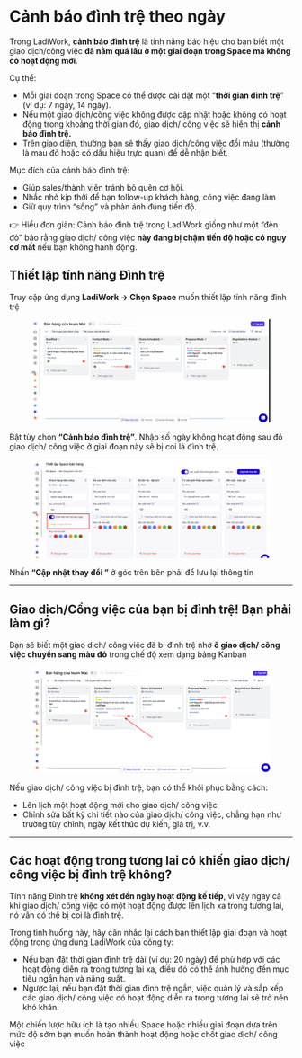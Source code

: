 # Cảnh báo đình trệ theo ngày

Trong LadiWork, **cảnh báo đình trệ** là tính năng báo hiệu cho bạn biết một giao dịch/công việc **đã nằm quá lâu ở một giai đoạn trong Space mà không có hoạt động mới**.

Cụ thể:

* Mỗi giai đoạn trong Space có thể được cài đặt một “**thời gian đình trệ**” (ví dụ: 7 ngày, 14 ngày).
* Nếu một giao dịch/công việc không được cập nhật hoặc không có hoạt động trong khoảng thời gian đó, giao dịch/ công việc sẽ hiển thị **cảnh báo đình trệ.**
* Trên giao diện, thường bạn sẽ thấy giao dịch/công việc đổi màu (thường là màu đỏ hoặc có dấu hiệu trực quan) để dễ nhận biết.

Mục đích của cảnh báo đình trệ:

* Giúp sales/thành viên tránh bỏ quên cơ hội.
* Nhắc nhở kịp thời để bạn follow-up khách hàng, công việc đang làm&#x20;
* Giữ quy trình  “sống” và phản ánh đúng tiến độ.

👉 Hiểu đơn giản: Cảnh báo đình trệ trong LadiWork giống như một “đèn đỏ” báo rằng giao dịch/ công việc **này đang bị chậm tiến độ hoặc có nguy cơ mất** nếu bạn không hành động.

## Thiết lập tính năng Đình trệ

Truy cập ứng dụng **LadiWork -> Chọn Space** muốn thiết lập tính năng đình trệ&#x20;

<figure><img src="../../.gitbook/assets/cập nhật space 11 (1).gif" alt=""><figcaption></figcaption></figure>



Bật tùy chọn **“Cảnh báo đình trệ”**. Nhập số ngày không hoạt động sau đó giao dịch/ công việc ở giai đoạn này sẽ bị coi là đình trệ.

<figure><img src="../../.gitbook/assets/image (1) (1).png" alt=""><figcaption></figcaption></figure>

Nhấn **“Cập nhật thay đổi ”** ở góc trên bên phải để lưu lại thông tin&#x20;

***

## Giao dịch/Cồng việc của bạn bị đình trệ! Bạn phải làm gì?

Bạn sẽ biết một giao dịch/ công việc đã bị đình trệ nhờ **ô giao dịch/ công việc chuyển sang màu đỏ** trong chế độ xem dạng bảng Kanban

<figure><img src="../../.gitbook/assets/image (2).png" alt=""><figcaption></figcaption></figure>

Nếu giao dịch/ công việc bị đình trệ, bạn có thể khôi phục bằng cách:

* Lên lịch một hoạt động mới cho giao dịch/ công việc
* Chỉnh sửa bất kỳ chi tiết nào của giao dịch/ công việc, chẳng hạn như trường tùy chỉnh, ngày kết thúc dự kiến, giá trị, v.v.

***

## Các hoạt động trong tương lai có khiến giao dịch/ công việc bị đình trệ không?

Tính năng Đình trệ **không xét đến ngày hoạt động kế tiếp**, vì vậy ngay cả khi giao dịch/ công việc có một hoạt động được lên lịch xa trong tương lai, nó vẫn có thể bị coi là đình trệ.

Trong tình huống này, hãy cân nhắc lại cách bạn thiết lập giai đoạn và hoạt động trong ứng dụng LadiWork của công ty:

* Nếu bạn đặt thời gian đình trệ dài (ví dụ: 20 ngày) để phù hợp với các hoạt động diễn ra trong tương lai xa, điều đó có thể ảnh hưởng đến mục tiêu ngắn hạn và năng suất.
* Ngược lại, nếu bạn đặt thời gian đình trệ ngắn, việc quản lý và sắp xếp các giao dịch/ công việc có hoạt động diễn ra trong tương lai sẽ trở nên khó khăn.

Một chiến lược hữu ích là tạo nhiều Space hoặc nhiều giai đoạn dựa trên mức độ sớm bạn muốn hoàn thành hoạt động hoặc chốt giao dịch/ công việc
